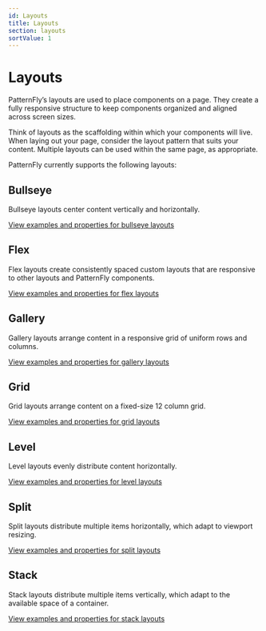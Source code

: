 ```yaml
---
id: Layouts
title: Layouts
section: layouts
sortValue: 1
---
```


# Layouts

PatternFly’s layouts are used to place components on a page. They create a fully responsive structure to keep components organized and aligned across screen sizes. 

Think of layouts as the scaffolding within which your components will live. When laying out your page, consider the layout pattern that suits your content. Multiple layouts can be used within the same page, as appropriate. 

PatternFly currently supports the following layouts:

## Bullseye
Bullseye layouts center content vertically and horizontally.

[View examples and properties for bullseye layouts](/layouts/bullseye)

## Flex 
Flex layouts create consistently spaced custom layouts that are responsive to other layouts and PatternFly components.

[View examples and properties for flex layouts](/layouts/flex)

## Gallery
Gallery layouts arrange content in a responsive grid of uniform rows and columns.

[View examples and properties for gallery layouts](/layouts/gallery)

## Grid 
Grid layouts arrange content on a fixed-size 12 column grid.

[View examples and properties for grid layouts](/layouts/grid)

## Level
Level layouts evenly distribute content horizontally.

[View examples and properties for level layouts](/layouts/level)

## Split
Split layouts distribute multiple items horizontally, which adapt to viewport resizing.

[View examples and properties for split layouts](/layouts/split)

## Stack
Stack layouts distribute multiple items vertically, which adapt to the available space of a container.

[View examples and properties for stack layouts](/layouts/stack)


